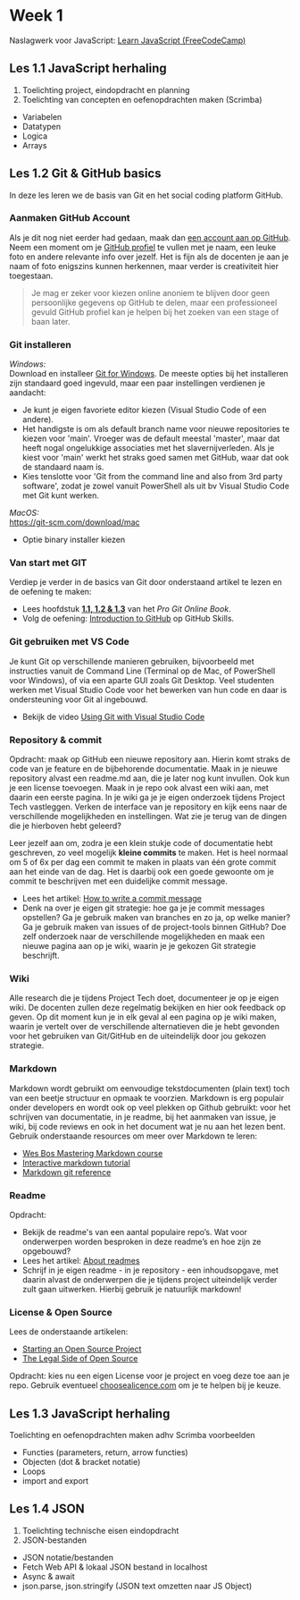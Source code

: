 # Week 1

Naslagwerk voor JavaScript: [Learn JavaScript (FreeCodeCamp)](https://youtu.be/PkZNo7MFNFg)

## Les 1.1 JavaScript herhaling
1. Toelichting project, eindopdracht en planning
2. Toelichting van concepten en oefenopdrachten maken (Scrimba)
- Variabelen
- Datatypen
- Logica
- Arrays


## Les 1.2 Git & GitHub basics
In deze les leren we de basis van Git en het social coding platform GitHub.

### Aanmaken GitHub Account
Als je dit nog niet eerder had gedaan, maak dan [een account aan op GitHub](https://help.github.com/articles/signing-up-for-a-new-github-account/). Neem een moment om je [GitHub profiel](https://github.com/settings/profile) te vullen met je naam, een leuke foto en andere relevante info over jezelf. Het is fijn als de docenten je aan je naam of foto enigszins kunnen herkennen, maar verder is creativiteit hier toegestaan. 

> Je mag er zeker voor kiezen online anoniem te blijven door geen persoonlijke gegevens op GitHub te delen, maar een professioneel gevuld GitHub profiel kan je helpen bij het zoeken van een stage of baan later.  

### Git installeren
*Windows:*  
Download en installeer [Git for Windows](https://gitforwindows.org/). De meeste opties bij het installeren zijn standaard goed ingevuld, maar een paar instellingen verdienen je aandacht:
* Je kunt je eigen favoriete editor kiezen (Visual Studio Code of een andere).
* Het handigste is om als default branch name voor nieuwe repositories te kiezen voor 'main'. Vroeger was de default meestal 'master', maar dat heeft nogal ongelukkige associaties met het slavernijverleden. Als je kiest voor 'main' werkt het straks goed samen met GitHub, waar dat ook de standaard naam is.
* Kies tenslotte voor 'Git from the command line and also from 3rd party software', zodat je zowel vanuit PowerShell als uit bv Visual Studio Code met Git kunt werken.

*MacOS:*  
https://git-scm.com/download/mac 
- Optie binary installer kiezen

### Van start met GIT
Verdiep je verder in de basics van Git door onderstaand artikel te lezen en de oefening te maken:

* Lees hoofdstuk [**1.1, 1.2 & 1.3**](https://git-scm.com/book/en/v2/Getting-Started-About-Version-Control) van het _Pro Git Online Book_.
* Volg de oefening: [Introduction to GitHub](https://github.com/skills/introduction-to-github) op GitHub Skills.

### Git gebruiken met VS Code
Je kunt Git op verschillende manieren gebruiken, bijvoorbeeld met instructies vanuit de Command Line (Terminal op de Mac, of PowerShell voor Windows), of via een aparte GUI zoals Git Desktop. Veel studenten werken met Visual Studio Code voor het bewerken van hun code en daar is ondersteuning voor Git al ingebouwd. 

* Bekijk de video [Using Git with Visual Studio Code](https://www.youtube.com/watch?v=i_23KUAEtUM) 

### Repository & commit
Opdracht: maak op GitHub een nieuwe repository aan. Hierin komt straks de code van je feature en de bijbehorende documentatie. Maak in je nieuwe repository alvast een readme.md aan, die je later nog kunt invullen. Ook kun je een license toevoegen. Maak in je repo ook alvast een wiki aan, met daarin een eerste pagina. In je wiki ga je je eigen onderzoek tijdens Project Tech vastleggen. Verken de interface van je repository en kijk eens naar de verschillende mogelijkheden en instellingen. Wat zie je terug van de dingen die je hierboven hebt geleerd?

Leer jezelf aan om, zodra je een klein stukje code of documentatie hebt geschreven, zo veel mogelijk __kleine commits__ te maken. Het is heel normaal om 5 of 6x per dag een commit te maken in plaats van één grote commit aan het einde van de dag. Het is daarbij ook een goede gewoonte om je commit te beschrijven met een duidelijke commit message.

* Lees het artikel: [How to write a commit message](https://cbea.ms/git-commit/)
* Denk na over je eigen git strategie: hoe ga je je commit messages opstellen? Ga je gebruik maken van branches en zo ja, op welke manier? Ga je gebruik maken van issues of de project-tools binnen GitHub? Doe zelf onderzoek naar de verschillende mogelijkheden en maak een nieuwe pagina aan op je wiki, waarin je je gekozen Git strategie beschrijft.

### Wiki
Alle research die je tijdens Project Tech doet, documenteer je op je eigen wiki. De docenten zullen deze regelmatig bekijken en hier ook feedback op geven. Op dit moment kun je in elk geval al een pagina op je wiki maken, waarin je vertelt over de verschillende alternatieven die je hebt gevonden voor het gebruiken van Git/GitHub en de uiteindelijk door jou gekozen strategie. 

### Markdown
Markdown wordt gebruikt om eenvoudige tekstdocumenten (plain text) toch van een beetje structuur en opmaak te voorzien. Markdown is erg populair onder developers en wordt ook op veel plekken op Github gebruikt: voor het schrijven van documentatie, in je readme, bij het aanmaken van issue, je wiki, bij code reviews en ook in het document wat je nu aan het lezen bent. Gebruik onderstaande resources om meer over Markdown te leren:
*	[Wes Bos Mastering Markdown course](https://www.youtube.com/watch?v=Je5w18nn-e8&list=PLu8EoSxDXHP7v7K5nZSMo9XWidbJ_Bns3)
*	[Interactive markdown tutorial](https://www.markdowntutorial.com/)
*	[Markdown git reference](https://docs.github.com/en/get-started/writing-on-github/getting-started-with-writing-and-formatting-on-github/basic-writing-and-formatting-syntax)

### Readme
Opdracht: 
* Bekijk de readme's van een aantal populaire repo’s. Wat voor onderwerpen worden besproken in deze readme’s en hoe zijn ze opgebouwd?
* Lees het artikel: [About readmes](https://docs.github.com/en/repositories/managing-your-repositorys-settings-and-features/customizing-your-repository/about-readmes)
* Schrijf in je eigen readme - in je repository - een inhoudsopgave, met daarin alvast de onderwerpen die je tijdens project uiteindelijk verder zult gaan uitwerken. Hierbij gebruik je natuurlijk markdown!

### License & Open Source
Lees de onderstaande artikelen:
* [Starting an Open Source Project](https://opensource.guide/starting-a-project/)
* [The Legal Side of Open Source](https://opensource.guide/legal/)

Opdracht: kies nu een eigen License voor je project en voeg deze toe aan je repo. Gebruik eventueel [choosealicence.com](https://choosealicense.com/) om je te helpen bij je keuze.

## Les 1.3 JavaScript herhaling
Toelichting en oefenopdrachten maken adhv Scrimba voorbeelden
- Functies (parameters, return, arrow functies)
- Objecten (dot & bracket notatie)
- Loops
- import and export

## Les 1.4 JSON 
1. Toelichting technische eisen eindopdracht
2. JSON-bestanden
- JSON notatie/bestanden
- Fetch Web API & lokaal JSON bestand in localhost
- Async & await
- json.parse, json.stringify (JSON text omzetten naar JS Object)


